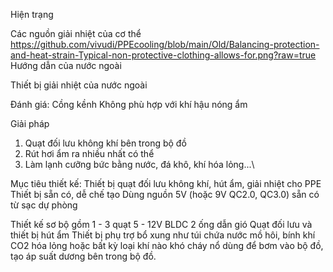 Hiện trạng

Các nguồn giải nhiệt của cơ thể
https://github.com/vivudi/PPEcooling/blob/main/Old/Balancing-protection-and-heat-strain-Typical-non-protective-clothing-allows-for.png?raw=true
Hướng dẫn của nước ngoài






Thiết bị giải nhiệt của nước ngoài





Đánh giá:
Cồng kềnh
Không phù hợp với khí hậu nóng ẩm

Giải pháp
1. Quạt đối lưu không khí bên trong bộ đồ
2. Rút hơi ẩm ra nhiều nhất có thể
3. Làm lạnh cưỡng bức bằng nước, đá khô, khí hóa lỏng...\

Mục tiêu thiết kế:
Thiết bị quạt đối lưu không khí, hút ẩm, giải nhiệt cho PPE
Thiết bị sẵn có, dễ chế tạo
Dùng nguồn 5V (hoặc 9V QC2.0, QC3.0) sẵn có từ sạc dự phòng

Thiết kế sơ bộ gồm 
1 - 3 quạt 5 - 12V BLDC
2 ống dẫn gió
Quạt đối lưu và thiết bị hút ẩm
Thiết bị phụ trợ bổ xung như túi chứa nước mồ hôi, bính khí CO2 hóa lỏng hoặc bất kỳ loại khí nào khó cháy nổ dùng để bơm vào bộ đồ, tạo áp suất dương bên trong bộ đồ.



